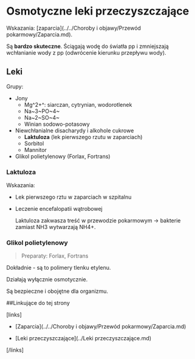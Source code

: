 # Osmotyczne leki przeczyszczające

Wskazania: [zaparcia](../../Choroby i objawy/Przewód pokarmowy/Zaparcia.md).

Są **bardzo skuteczne**. Ściągają wodę do światła pp i zmniejszają wchłanianie wody z pp (odwrócenie kierunku przepływu wody).



## Leki

Grupy: 

- Jony
  - Mg^2+^: siarczan, cytrynian, wodorotlenek
  - Na~3~PO~4~
  - Na~2~SO~4~
  - Winian sodowo-potasowy
- Niewchłanialne disacharydy i alkohole cukrowe
  - **Laktuloza** (lek pierwszego rzutu w zaparciach)
  - Sorbitol
  - Mannitor
- Glikol polietylenowy (Forlax, Fortrans)



### Laktuloza

Wskazania:

- Lek pierwszego rztu w zaparciach w szpitalnu

- Leczenie encefalopatii wątrobowej

  Laktuloza zakwasza treść w przewodzie pokarmowym → bakterie zamiast NH3 wytwarzają NH4+.



### Glikol polietylenowy

> Preparaty: Forlax, Fortrans

Dokładnie - są to polimery tlenku etylenu.

Działają wyłącznie osmotycznie.

Są bezpieczne i obojętne dla organizmu.





##Linkujące do tej strony

[links]

- [Zaparcia](../../Choroby i objawy/Przewód pokarmowy/Zaparcia.md)

- [Leki przeczyszczające](../Leki przeczyszczające.md)


[/links]











